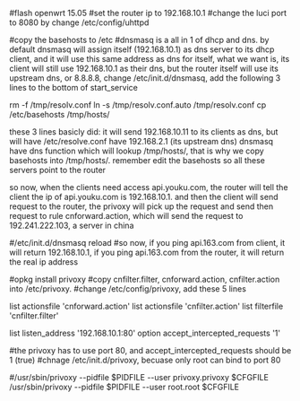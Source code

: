 #flash openwrt 15.05
#set the router ip to 192.168.10.1
#change the luci port to 8080 by change /etc/config/uhttpd

#copy the basehosts to /etc
#dnsmasq is a all in 1 of dhcp and dns. by default dnsmasq will assign itself (192.168.10.1) as dns server to its dhcp client, and it will use this same address as dns for itself,
what we want is, its client will still use 192.168.10.1 as their dns, but the router itself will use its upstream dns, or 8.8.8.8,
change /etc/init.d/dnsmasq, add the following 3 lines to the bottom of start_service

rm -f /tmp/resolv.conf
ln -s /tmp/resolv.conf.auto /tmp/resolv.conf
cp /etc/basehosts /tmp/hosts/

these 3 lines basicly did: it will send 192.168.10.11 to its clients as dns, but will have /etc/resolve.conf have 192.168.2.1 (its upstream dns)
dnsmasq have dns function which will lookup /tmp/hosts/, that is why we copy basehosts into /tmp/hosts/. remember edit the basehosts so all these servers point to the router

so now, when the clients need access api.youku.com, the router will tell the client the ip of api.youku.com is 192.168.10.1. and then the client will send request
to the router, the privoxy will pick up the request and send then request to rule cnforward.action, which will send the request to 192.241.222.103, a server in china

#/etc/init.d/dnsmasq reload
#so now, if you ping api.163.com from client, it will return 192.168.10.1, if you ping api.163.com from the router, it will return the real ip address

#opkg install privoxy
#copy cnfilter.filter, cnforward.action, cnfilter.action into /etc/privoxy.
#change /etc/config/privoxy, add these 5 lines

list    actionsfile     'cnforward.action'
list    actionsfile     'cnfilter.action'
list    filterfile      'cnfilter.filter'

list    listen_address  '192.168.10.1:80'
option  accept_intercepted_requests     '1'

#the privoxy has to use port 80, and accept_intercepted_requests should be 1 (true)
#chnage /etc/init.d/privoxy, becuase only root can bind to port 80

#/usr/sbin/privoxy --pidfile $PIDFILE --user privoxy.privoxy $CFGFILE
/usr/sbin/privoxy --pidfile $PIDFILE --user root.root $CFGFILE

